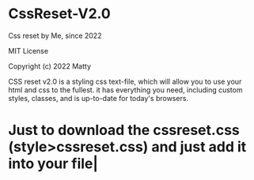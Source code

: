 # CssReset-V2.0
Css reset by Me, since 2022

MIT License

Copyright (c) 2022 Matty

CSS reset v2.0 is a styling css text-file, which will allow you to use your html and css to the fullest.
it has everything you need, including custom styles, classes, and is up-to-date for today's browsers.


<h1>Just to download the cssreset.css (style>cssreset.css) and <strong>just add it into your file|</strong></h1>
